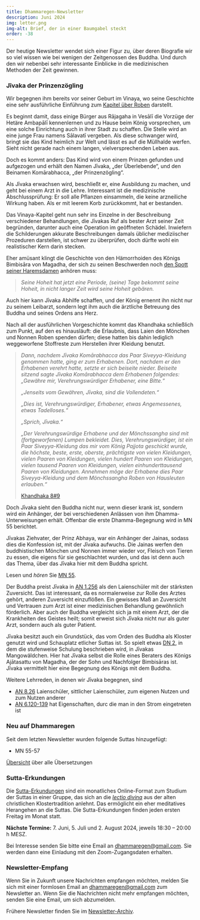 ```yaml
---
title: Dhammaregen-Newsletter
description: Juni 2024
img: letter.png
img-alt: Brief, der in einer Baumgabel steckt
order: -38
---
```


Der heutige Newsletter wendet sich einer Figur zu, über deren Biografie wir so viel wissen wie bei wenigen der Zeitgenossen des Buddha. Und durch den wir nebenbei sehr interessante Einblicke in die medizinischen Methoden der Zeit gewinnen.

### Jīvaka der Prinzenzögling

Wir begegnen ihm bereits vor seiner Geburt im Vinaya, wo seine Geschichte eine sehr ausführliche Einführung zum [Kapitel über Roben](https://suttacentral.net/pli-tv-kd8/de/maitrimurti-traetow?lang=de) darstellt. 

Es beginnt damit, dass einige Bürger aus Rājagaha in Vesālī die Vorzüge der Hetäre Ambapālī kennenlernen und zu Hause beim König vorsprechen, um eine solche Einrichtung auch in ihrer Stadt zu schaffen. Die Stelle wird an eine junge Frau namens Sālavatī vergeben. Als diese schwanger wird, bringt sie das Kind heimlich zur Welt und lässt es auf die Müllhalde werfen. Sieht nicht gerade nach einem langen, vielversprechenden Leben aus.

Doch es kommt anders: Das Kind wird von einem Prinzen gefunden und aufgezogen und erhält den Namen Jīvaka, „der Überlebende“, und den Beinamen Komārabhacca, „der Prinzenzögling“.

Als Jīvaka erwachsen wird, beschließt er, eine Ausbildung zu machen, und geht bei einem Arzt in die Lehre. Interessant ist die medizinische Abschlussprüfung: Er soll alle Pflanzen einsammeln, die keine arzneiliche Wirkung haben. Als er mit leerem Korb zurückkommt, hat er bestanden.

Das Vinaya-Kapitel geht nun sehr ins Einzelne in der Beschreibung verschiedener Behandlungen, die Jīvakas Ruf als bester Arzt seiner Zeit begründen, darunter auch eine Operation im geöffneten Schädel. Inwiefern die Schilderungen akkurate Beschreibungen damals üblicher mediziischer Prozeduren darstellen, ist schwer zu überprüfen, doch dürfte wohl ein realistischer Kern darin stecken.

Eher amüsant klingt die Geschichte von den Hämorrhoiden des Königs Bimbisāra von Magadha, der sich zu seinen Beschwerden noch [den Spott seiner Haremsdamen](https://suttacentral.net/pli-tv-kd8/de/maitrimurti-traetow?lang=de#3) anhören muss:

>*Seine Hoheit hat jetzt eine Periode, (seine) Tage bekommt seine Hoheit, in nicht langer Zeit wird seine Hoheit gebären.*

Auch hier kann Jīvaka Abhilfe schaffen, und der König ernennt ihn nicht nur zu seinem Leibarzt, sondern legt ihm auch die ärztliche Betreuung des Buddha und seines Ordens ans Herz.

Nach all der ausführlichen Vorgeschichte kommt das Khandhaka schließlich zum Punkt, auf den es hinausläuft: die Erlaubnis, dass Laien den Mönchen und Nonnen Roben spenden dürfen; diese hatten bis dahin lediglich weggeworfene Stoffreste zum Herstellen ihrer Kleidung benutzt.

>*Dann, nachdem Jīvaka Komārabhacca das Paar Siveyya-Kleidung genommen hatte, ging er zum Erhabenen. Dort, nachdem er den Erhabenen verehrt hatte, setzte er sich beiseite nieder. Beiseite sitzend sagte Jīvaka Komārabhacca dem Erhabenen folgendes: „Gewähre mir, Verehrungswürdiger Erhabener, eine Bitte.“*
>
>*„Jenseits vom Gewähren, Jīvaka, sind die Vollendeten.“*
>
>*„Dies ist, Verehrungswürdiger, Erhabener, etwas Angemessenes, etwas Tadelloses.“*
>
>*„Sprich, Jīvaka.“*
>
>*„Der Verehrungswürdige Erhabene und der Mönchssangha sind mit (fortgeworfenen) Lumpen bekleidet. Dies, Verehrungswürdiger, ist ein Paar Siveyya-Kleidung das mir vom König Pajjota geschickt wurde, die höchste, beste, erste, oberste, prächtigste von vielen Kleidungen, vielen Paaren von Kleidungen, vielen hundert Paaren von Kleidungen, vielen tausend Paaren von Kleidungen, vielen einhunderttausend Paaren von Kleidungen. Annehmen möge der Erhabene dies Paar Siveyya-Kleidung und dem Mönchssangha Roben von Hausleuten erlauben.“*
>
>[Khandhaka 8#9](https://suttacentral.net/pli-tv-kd8/de/maitrimurti-traetow?lang=de&reference=main&highlight=true#9)

Doch Jīvaka sieht den Buddha nicht nur, wenn dieser krank ist, sondern wird ein Anhänger, der bei verschiedenen Anlässen von ihm Dhamma-Unterweisungen erhält. Offenbar die erste Dhamma-Begegnung wird in MN 55 berichtet. 

Jīvakas Ziehvater, der Prinz Abhaya, war ein Anhänger der Jainas, sodass dies die Konfession ist, mit der Jīvaka aufwuchs. Die Jainas werfen den buddhistischen Mönchen und Nonnen immer wieder vor, Fleisch von Tieren zu essen, die eigens für sie geschlachtet wurden, und das ist denn auch das Thema, über das Jīvaka hier mit dem Buddha spricht.

Lesen und *hören* Sie [MN 55](#/sutta/mn55/de/sabbamitta).

Der Buddha preist Jīvaka in [AN 1.256](#/sutta/an1.256:1.1/de/sabbamitta) als den Laienschüler mit der stärksten Zuversicht. Das ist interessant, da es normalerweise zur Rolle des Arztes gehört, anderen Zuversicht einzuflößen. Ein gewisses Maß an Zuversicht und Vertrauen zum Arzt ist einer medizinischen Behandlung gewöhnlich förderlich. Aber auch der Buddha vergleicht sich ja mit einem Arzt, der die Krankheiten des Geistes heilt; somit erweist sich Jīvaka nicht nur als guter Arzt, sondern auch als guter Patient.

Jīvaka besitzt auch ein Grundstück, das vom Orden des Buddha als Kloster genutzt wird und Schauplatz etlicher Suttas ist. So spielt etwas [DN 2](#/sutta/dn2/de/sabbamitta), in dem die stufenweise Schulung beschrieben wird, in Jīvakas Mangowäldchen. Hier hat Jīvaka selbst die Rolle eines Beraters des Königs Ajātasattu von Magadha, der der Sohn und Nachfolger Bimbisāras ist. Jīvaka vermittelt hier eine Begegnung des Königs mit dem Buddha.

Weitere Lehrreden, in denen wir Jīvaka begegnen, sind 

- [AN 8.26](#/sutta/an8.26/de/sabbamitta)  Laienschüler, sittlicher Laienschüler, zum eigenen Nutzen und zum Nutzen anderer
- [AN 6.120-139](#/sutta/an6.120-139:1.9/de/sabbamitta)  hat Eigenschaften, durc die man in den Strom eingetreten ist

### Neu auf Dhammaregen

Seit dem letzten Newsletter wurden folgende Suttas hinzugefügt:

- MN 55-57

[Übersicht](#/wiki/uebersetzung/uebersicht) über alle Übersetzungen

### Sutta-Erkundungen 

Die [Sutta-Erkundungen](#/wiki/erkundung) sind ein monatliches Online-Format zum Studium der Suttas in einer Gruppe, das sich an die [*lectio divina*](https://de.wikipedia.org/wiki/Lectio_divina) aus der alten christlichen Klostertradition anlehnt. Das ermöglicht ein eher meditatives Herangehen an die Suttas. Die Sutta-Erkundungen finden jeden ersten Freitag im Monat statt. 

**Nächste Termine:** 7. Juni, 5. Juli und 2. August 2024, jeweils 18:30 – 20:00 h MESZ.

Bei Interesse senden Sie bitte eine Email an [dhammaregen@gmail.com](mailto:dhammaregen@gmail.com). Sie werden dann eine Einladung mit den Zoom-Zugangsdaten erhalten.

### Newsletter-Empfang

Wenn Sie in Zukunft unsere Nachrichten empfangen möchten, melden Sie sich mit einer formlosen Email an [dhammaregen@gmail.com](mailto:dhammaregen@gmail.com) zum Newsletter an. Wenn Sie die Nachrichten nicht mehr empfangen möchten, senden Sie eine Email, um sich abzumelden. 

Frühere Newsletter finden Sie im [Newsletter-Archiv](#/wiki/news/inhalt).